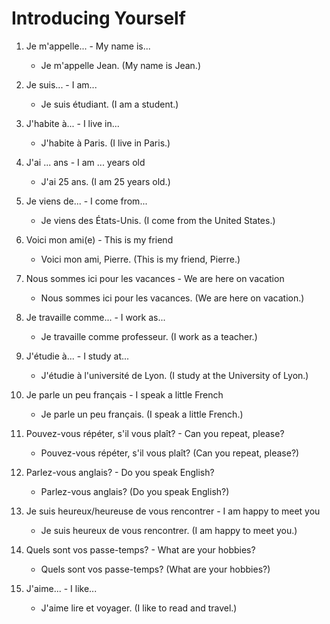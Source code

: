 # Introducing Yourself

1. Je m'appelle... - My name is...
   - Je m'appelle Jean. (My name is Jean.)

2. Je suis... - I am...
   - Je suis étudiant. (I am a student.)

3. J'habite à... - I live in...
   - J'habite à Paris. (I live in Paris.)

4. J'ai ... ans - I am ... years old
   - J'ai 25 ans. (I am 25 years old.)

5. Je viens de... - I come from...
   - Je viens des États-Unis. (I come from the United States.)

6. Voici mon ami(e) - This is my friend
   - Voici mon ami, Pierre. (This is my friend, Pierre.)

7. Nous sommes ici pour les vacances - We are here on vacation
   - Nous sommes ici pour les vacances. (We are here on vacation.)

8. Je travaille comme... - I work as...
   - Je travaille comme professeur. (I work as a teacher.)

9. J'étudie à... - I study at...
   - J'étudie à l'université de Lyon. (I study at the University of Lyon.)

10. Je parle un peu français - I speak a little French
    - Je parle un peu français. (I speak a little French.)

11. Pouvez-vous répéter, s'il vous plaît? - Can you repeat, please?
    - Pouvez-vous répéter, s'il vous plaît? (Can you repeat, please?)

12. Parlez-vous anglais? - Do you speak English?
    - Parlez-vous anglais? (Do you speak English?)

13. Je suis heureux/heureuse de vous rencontrer - I am happy to meet you
    - Je suis heureux de vous rencontrer. (I am happy to meet you.)

14. Quels sont vos passe-temps? - What are your hobbies?
    - Quels sont vos passe-temps? (What are your hobbies?)

15. J'aime... - I like...
    - J'aime lire et voyager. (I like to read and travel.)
